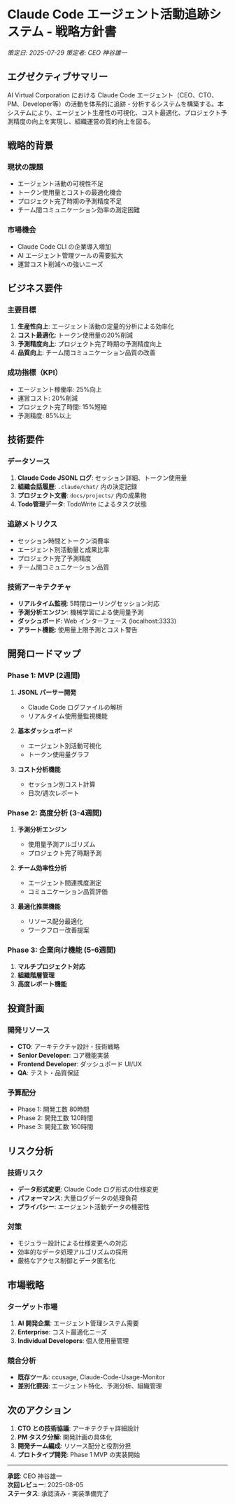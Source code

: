 # Claude Code エージェント活動追跡システム - 戦略方針書
*策定日: 2025-07-29*
*策定者: CEO 神谷雄一*

## エグゼクティブサマリー

AI Virtual Corporation における Claude Code エージェント（CEO、CTO、PM、Developer等）の活動を体系的に追跡・分析するシステムを構築する。本システムにより、エージェント生産性の可視化、コスト最適化、プロジェクト予測精度の向上を実現し、組織運営の質的向上を図る。

## 戦略的背景

### 現状の課題
- エージェント活動の可視性不足
- トークン使用量とコストの最適化機会
- プロジェクト完了時期の予測精度不足  
- チーム間コミュニケーション効率の測定困難

### 市場機会
- Claude Code CLI の企業導入増加
- AI エージェント管理ツールの需要拡大
- 運営コスト削減への強いニーズ

## ビジネス要件

### 主要目標
1. **生産性向上**: エージェント活動の定量的分析による効率化
2. **コスト最適化**: トークン使用量の20%削減
3. **予測精度向上**: プロジェクト完了時期の予測精度向上
4. **品質向上**: チーム間コミュニケーション品質の改善

### 成功指標（KPI）
- エージェント稼働率: 25%向上
- 運営コスト: 20%削減
- プロジェクト完了時間: 15%短縮
- 予測精度: 85%以上

## 技術要件

### データソース
1. **Claude Code JSONL ログ**: セッション詳細、トークン使用量
2. **組織会話履歴**: `.claude/chat/` 内の決定記録
3. **プロジェクト文書**: `docs/projects/` 内の成果物
4. **Todo管理データ**: TodoWrite によるタスク状態

### 追跡メトリクス
- セッション時間とトークン消費率
- エージェント別活動量と成果比率
- プロジェクト完了予測精度
- チーム間コミュニケーション品質

### 技術アーキテクチャ
- **リアルタイム監視**: 5時間ローリングセッション対応
- **予測分析エンジン**: 機械学習による使用量予測
- **ダッシュボード**: Web インターフェース (localhost:3333)
- **アラート機能**: 使用量上限予測とコスト警告

## 開発ロードマップ

### Phase 1: MVP (2週間)
1. **JSONL パーサー開発**
   - Claude Code ログファイルの解析
   - リアルタイム使用量監視機能
   
2. **基本ダッシュボード**
   - エージェント別活動可視化
   - トークン使用量グラフ
   
3. **コスト分析機能**
   - セッション別コスト計算
   - 日次/週次レポート

### Phase 2: 高度分析 (3-4週間)
1. **予測分析エンジン**
   - 使用量予測アルゴリズム
   - プロジェクト完了時期予測
   
2. **チーム効率性分析**
   - エージェント間連携度測定
   - コミュニケーション品質評価
   
3. **最適化推奨機能**
   - リソース配分最適化
   - ワークフロー改善提案

### Phase 3: 企業向け機能 (5-6週間)
1. **マルチプロジェクト対応**
2. **組織階層管理**
3. **高度レポート機能**

## 投資計画

### 開発リソース
- **CTO**: アーキテクチャ設計・技術戦略
- **Senior Developer**: コア機能実装
- **Frontend Developer**: ダッシュボード UI/UX
- **QA**: テスト・品質保証

### 予算配分
- Phase 1: 開発工数 80時間
- Phase 2: 開発工数 120時間  
- Phase 3: 開発工数 160時間

## リスク分析

### 技術リスク
- **データ形式変更**: Claude Code ログ形式の仕様変更
- **パフォーマンス**: 大量ログデータの処理負荷
- **プライバシー**: エージェント活動データの機密性

### 対策
- モジュラー設計による仕様変更への対応
- 効率的なデータ処理アルゴリズムの採用
- 厳格なアクセス制御とデータ匿名化

## 市場戦略

### ターゲット市場
1. **AI 開発企業**: エージェント管理システム需要
2. **Enterprise**: コスト最適化ニーズ
3. **Individual Developers**: 個人使用量管理

### 競合分析
- **既存ツール**: ccusage, Claude-Code-Usage-Monitor
- **差別化要因**: エージェント特化、予測分析、組織管理

## 次のアクション

1. **CTO との技術協議**: アーキテクチャ詳細設計
2. **PM タスク分解**: 開発計画の具体化
3. **開発チーム編成**: リソース配分と役割分担
4. **プロトタイプ開発**: Phase 1 MVP の実装開始

---

**承認**: CEO 神谷雄一  
**次回レビュー**: 2025-08-05  
**ステータス**: 承認済み・実装準備完了